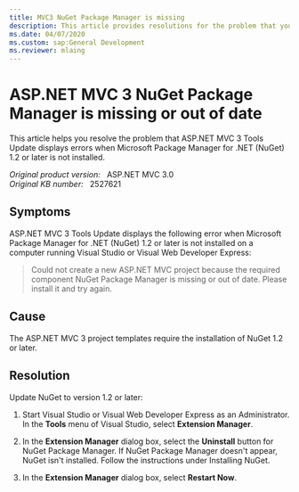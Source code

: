 ```yaml
---
title: MVC3 NuGet Package Manager is missing
description: This article provides resolutions for the problem that you might receive the error message that could not create a new ASP.NET MVC project because the required component NuGet Package Manager is missing or out of date. Install it and try again.
ms.date: 04/07/2020
ms.custom: sap:General Development
ms.reviewer: mlaing
---
```

# ASP.NET MVC 3 NuGet Package Manager is missing or out of date

This article helps you resolve the problem that ASP.NET MVC 3 Tools Update displays errors when Microsoft Package Manager for .NET (NuGet) 1.2 or later is not installed.

_Original product version:_ &nbsp; ASP.NET MVC 3.0  
_Original KB number:_ &nbsp; 2527621

## Symptoms

ASP.NET MVC 3 Tools Update displays the following error when Microsoft Package Manager for .NET (NuGet) 1.2 or later is not installed on a computer running Visual Studio or Visual Web Developer Express:

> Could not create a new ASP.NET MVC project because the required component NuGet Package Manager is missing or out of date. Please install it and try again.

## Cause

The ASP.NET MVC 3 project templates require the installation of NuGet 1.2 or later.

## Resolution

Update NuGet to version 1.2 or later:

1. Start Visual Studio or Visual Web Developer Express as an Administrator. In the **Tools** menu of Visual Studio, select **Extension Manager**.

2. In the **Extension Manager** dialog box, select the **Uninstall** button for NuGet Package Manager. If NuGet Package Manager doesn't appear, NuGet isn't installed. Follow the instructions under Installing NuGet.

3. In the **Extension Manager** dialog box, select **Restart Now**.
